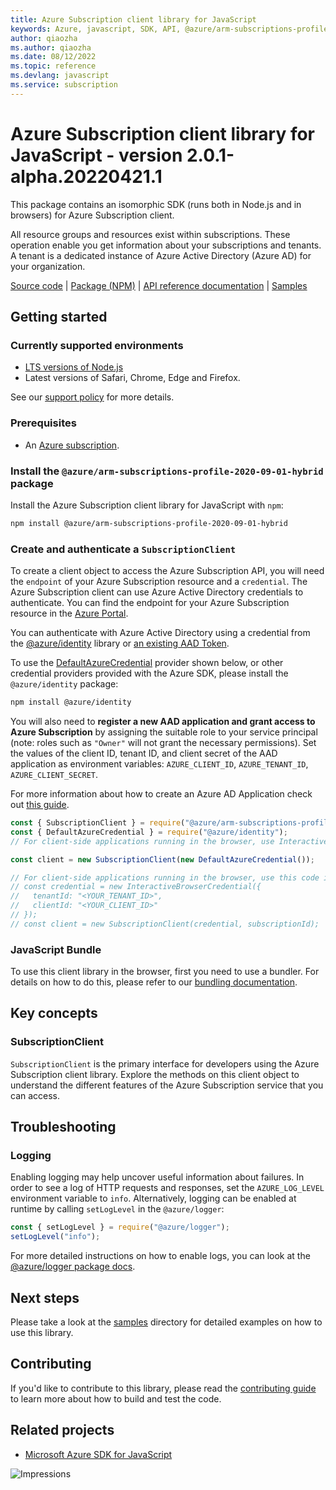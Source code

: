 ```yaml
---
title: Azure Subscription client library for JavaScript
keywords: Azure, javascript, SDK, API, @azure/arm-subscriptions-profile-2020-09-01-hybrid, subscription
author: qiaozha
ms.author: qiaozha
ms.date: 08/12/2022
ms.topic: reference
ms.devlang: javascript
ms.service: subscription
---
```

# Azure Subscription client library for JavaScript - version 2.0.1-alpha.20220421.1 


This package contains an isomorphic SDK (runs both in Node.js and in browsers) for Azure Subscription client.

All resource groups and resources exist within subscriptions. These operation enable you get information about your subscriptions and tenants. A tenant is a dedicated instance of Azure Active Directory (Azure AD) for your organization.

[Source code](https://github.com/Azure/azure-sdk-for-js/tree/main/sdk/subscription/arm-subscriptions-profile-2020-09-01-hybrid) |
[Package (NPM)](https://www.npmjs.com/package/@azure/arm-subscriptions-profile-2020-09-01-hybrid) |
[API reference documentation](/javascript/api/@azure/arm-subscriptions-profile-2020-09-01-hybrid) |
[Samples](https://github.com/Azure-Samples/azure-samples-js-management)

## Getting started

### Currently supported environments

- [LTS versions of Node.js](https://nodejs.org/about/releases/)
- Latest versions of Safari, Chrome, Edge and Firefox.

See our [support policy](https://github.com/Azure/azure-sdk-for-js/blob/main/SUPPORT.md) for more details.

### Prerequisites

- An [Azure subscription][azure_sub].

### Install the `@azure/arm-subscriptions-profile-2020-09-01-hybrid` package

Install the Azure Subscription client library for JavaScript with `npm`:

```bash
npm install @azure/arm-subscriptions-profile-2020-09-01-hybrid
```

### Create and authenticate a `SubscriptionClient`

To create a client object to access the Azure Subscription API, you will need the `endpoint` of your Azure Subscription resource and a `credential`. The Azure Subscription client can use Azure Active Directory credentials to authenticate.
You can find the endpoint for your Azure Subscription resource in the [Azure Portal][azure_portal].

You can authenticate with Azure Active Directory using a credential from the [@azure/identity][azure_identity] library or [an existing AAD Token](https://github.com/Azure/azure-sdk-for-js/blob/master/sdk/identity/identity/samples/AzureIdentityExamples.md#authenticating-with-a-pre-fetched-access-token).

To use the [DefaultAzureCredential][defaultazurecredential] provider shown below, or other credential providers provided with the Azure SDK, please install the `@azure/identity` package:

```bash
npm install @azure/identity
```

You will also need to **register a new AAD application and grant access to Azure Subscription** by assigning the suitable role to your service principal (note: roles such as `"Owner"` will not grant the necessary permissions).
Set the values of the client ID, tenant ID, and client secret of the AAD application as environment variables: `AZURE_CLIENT_ID`, `AZURE_TENANT_ID`, `AZURE_CLIENT_SECRET`.

For more information about how to create an Azure AD Application check out [this guide](/azure/active-directory/develop/howto-create-service-principal-portal).

```javascript
const { SubscriptionClient } = require("@azure/arm-subscriptions-profile-2020-09-01-hybrid");
const { DefaultAzureCredential } = require("@azure/identity");
// For client-side applications running in the browser, use InteractiveBrowserCredential instead of DefaultAzureCredential. See https://aka.ms/azsdk/js/identity/examples for more details.

const client = new SubscriptionClient(new DefaultAzureCredential());

// For client-side applications running in the browser, use this code instead:
// const credential = new InteractiveBrowserCredential({
//   tenantId: "<YOUR_TENANT_ID>",
//   clientId: "<YOUR_CLIENT_ID>"
// });
// const client = new SubscriptionClient(credential, subscriptionId);
```


### JavaScript Bundle
To use this client library in the browser, first you need to use a bundler. For details on how to do this, please refer to our [bundling documentation](https://aka.ms/AzureSDKBundling).

## Key concepts

### SubscriptionClient

`SubscriptionClient` is the primary interface for developers using the Azure Subscription client library. Explore the methods on this client object to understand the different features of the Azure Subscription service that you can access.

## Troubleshooting

### Logging

Enabling logging may help uncover useful information about failures. In order to see a log of HTTP requests and responses, set the `AZURE_LOG_LEVEL` environment variable to `info`. Alternatively, logging can be enabled at runtime by calling `setLogLevel` in the `@azure/logger`:

```javascript
const { setLogLevel } = require("@azure/logger");
setLogLevel("info");
```

For more detailed instructions on how to enable logs, you can look at the [@azure/logger package docs](https://github.com/Azure/azure-sdk-for-js/tree/main/sdk/core/logger).

## Next steps

Please take a look at the [samples](https://github.com/Azure-Samples/azure-samples-js-management) directory for detailed examples on how to use this library.

## Contributing

If you'd like to contribute to this library, please read the [contributing guide](https://github.com/Azure/azure-sdk-for-js/blob/main/CONTRIBUTING.md) to learn more about how to build and test the code.

## Related projects

- [Microsoft Azure SDK for JavaScript](https://github.com/Azure/azure-sdk-for-js)

![Impressions](https://azure-sdk-impressions.azurewebsites.net/api/impressions/azure-sdk-for-js%2Fsdk%2Fsubscription%2Farm-subscriptions-profile-2020-09-01-hybrid%2FREADME.png)

[azure_cli]: /cli/azure
[azure_sub]: https://azure.microsoft.com/free/
[azure_sub]: https://azure.microsoft.com/free/
[azure_portal]: https://portal.azure.com
[azure_identity]: https://github.com/Azure/azure-sdk-for-js/tree/main/sdk/identity/identity
[defaultazurecredential]: https://github.com/Azure/azure-sdk-for-js/tree/main/sdk/identity/identity#defaultazurecredential

